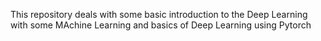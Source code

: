 This repository deals with some basic introduction to the Deep Learning with some MAchine Learning and basics of Deep Learning using Pytorch
